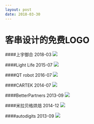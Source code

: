 ```yaml
---
layout: post
date: 2018-03-30
---
```

# 客串设计的免费LOGO

####上宇御合
2018-03
![](https://i.imgur.com/luIiDoC.jpg)


####Light Life
2015-07
![](https://i.imgur.com/F4zzKVI.jpg)

####QT robot
2016-07
![](https://i.imgur.com/A2uo3Wx.jpg)

####CARTEK 
2014-07
![](https://i.imgur.com/MPEVkJk.jpg)

####BetterPartners
2013-09
![](https://i.imgur.com/jIBMr60.jpg)

####米拉贝格烘焙
2014-12
![](https://i.imgur.com/smigLBK.jpg)


####autodigits
2013-09
![](https://i.imgur.com/TuhUH78.jpg)



